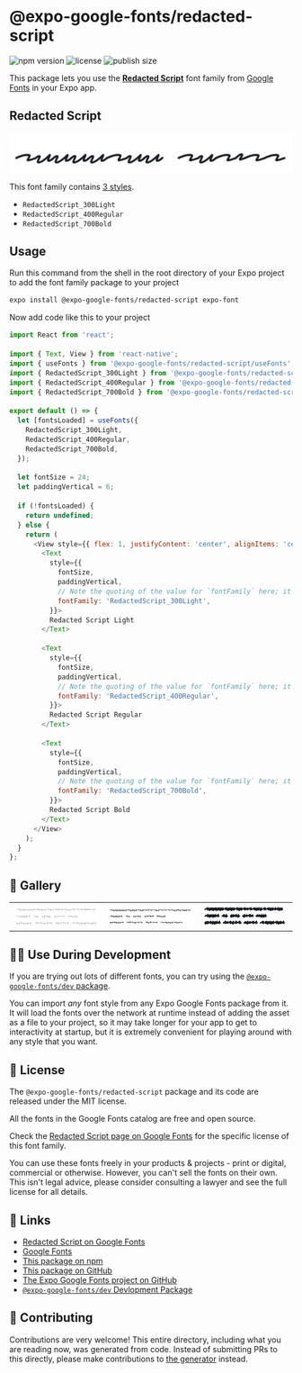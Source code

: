 # @expo-google-fonts/redacted-script

![npm version](https://flat.badgen.net/npm/v/@expo-google-fonts/redacted-script)
![license](https://flat.badgen.net/github/license/expo/google-fonts)
![publish size](https://flat.badgen.net/packagephobia/install/@expo-google-fonts/redacted-script)

This package lets you use the [**Redacted Script**](https://fonts.google.com/specimen/Redacted+Script) font family from [Google Fonts](https://fonts.google.com/) in your Expo app.

## Redacted Script

![Redacted Script](./font-family.png)

This font family contains [3 styles](#-gallery).

- `RedactedScript_300Light`
- `RedactedScript_400Regular`
- `RedactedScript_700Bold`

## Usage

Run this command from the shell in the root directory of your Expo project to add the font family package to your project
```sh
expo install @expo-google-fonts/redacted-script expo-font
```

Now add code like this to your project
```js
import React from 'react';

import { Text, View } from 'react-native';
import { useFonts } from '@expo-google-fonts/redacted-script/useFonts';
import { RedactedScript_300Light } from '@expo-google-fonts/redacted-script/300Light';
import { RedactedScript_400Regular } from '@expo-google-fonts/redacted-script/400Regular';
import { RedactedScript_700Bold } from '@expo-google-fonts/redacted-script/700Bold';

export default () => {
  let [fontsLoaded] = useFonts({
    RedactedScript_300Light,
    RedactedScript_400Regular,
    RedactedScript_700Bold,
  });

  let fontSize = 24;
  let paddingVertical = 6;

  if (!fontsLoaded) {
    return undefined;
  } else {
    return (
      <View style={{ flex: 1, justifyContent: 'center', alignItems: 'center' }}>
        <Text
          style={{
            fontSize,
            paddingVertical,
            // Note the quoting of the value for `fontFamily` here; it expects a string!
            fontFamily: 'RedactedScript_300Light',
          }}>
          Redacted Script Light
        </Text>

        <Text
          style={{
            fontSize,
            paddingVertical,
            // Note the quoting of the value for `fontFamily` here; it expects a string!
            fontFamily: 'RedactedScript_400Regular',
          }}>
          Redacted Script Regular
        </Text>

        <Text
          style={{
            fontSize,
            paddingVertical,
            // Note the quoting of the value for `fontFamily` here; it expects a string!
            fontFamily: 'RedactedScript_700Bold',
          }}>
          Redacted Script Bold
        </Text>
      </View>
    );
  }
};

```

## 🔡 Gallery


||||
|-|-|-|
|![RedactedScript_300Light](./RedactedScript_300Light.ttf.png)|![RedactedScript_400Regular](./RedactedScript_400Regular.ttf.png)|![RedactedScript_700Bold](./RedactedScript_700Bold.ttf.png)||


## 👩‍💻 Use During Development

If you are trying out lots of different fonts, you can try using the [`@expo-google-fonts/dev` package](https://github.com/expo/google-fonts/tree/master/font-packages/dev#readme).

You can import *any* font style from any Expo Google Fonts package from it. It will load the fonts
over the network at runtime instead of adding the asset as a file to your project, so it may take longer
for your app to get to interactivity at startup, but it is extremely convenient
for playing around with any style that you want.

## 📖 License

The `@expo-google-fonts/redacted-script` package and its code are released under the MIT license.

All the fonts in the Google Fonts catalog are free and open source.

Check the [Redacted Script page on Google Fonts](https://fonts.google.com/specimen/Redacted+Script) for the specific license of this font family.

You can use these fonts freely in your products & projects - print or digital, commercial or otherwise. However, you can't sell the fonts on their own. This isn't legal advice, please consider consulting a lawyer and see the full license for all details.

## 🔗 Links

- [Redacted Script on Google Fonts](https://fonts.google.com/specimen/Redacted+Script)
- [Google Fonts](https://fonts.google.com/)
- [This package on npm](https://www.npmjs.com/package/@expo-google-fonts/redacted-script)
- [This package on GitHub](https://github.com/expo/google-fonts/tree/master/font-packages/redacted-script)
- [The Expo Google Fonts project on GitHub](https://github.com/expo/google-fonts)
- [`@expo-google-fonts/dev` Devlopment Package](https://github.com/expo/google-fonts/tree/master/font-packages/dev)

## 🤝 Contributing

Contributions are very welcome! This entire directory, including what you are reading now, was generated from code. Instead of submitting PRs to this directly, please make contributions to [the generator](https://github.com/expo/google-fonts/tree/master/packages/generator) instead.

